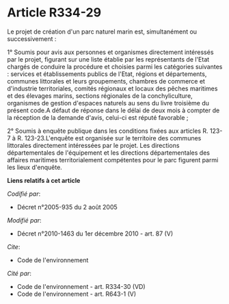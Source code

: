 # Article R334-29

Le projet de création d'un parc naturel marin est, simultanément ou successivement : 

1° Soumis pour avis aux personnes et organismes directement intéressés par le projet, figurant sur une liste établie par les
représentants de l'Etat chargés de conduire la procédure et choisies parmi les catégories suivantes : services et
établissements publics de l'Etat, régions et départements, communes littorales et leurs groupements,      chambres de
commerce et d'industrie territoriales, comités régionaux et locaux des pêches maritimes et des élevages marins, sections
régionales de la conchyliculture, organismes de gestion d'espaces naturels au sens du livre troisième du présent code.A
défaut de réponse dans le délai de deux mois à compter de la réception de la demande d'avis, celui-ci est réputé favorable ; 

2° Soumis à enquête publique dans les conditions fixées aux articles R. 123-7 à R. 123-23.L'enquête est organisée sur le
territoire des communes littorales directement intéressées par le projet. Les directions départementales de l'équipement et
les directions départementales des affaires maritimes territorialement compétentes pour le parc figurent parmi les lieux
d'enquête.

**Liens relatifs à cet article**

_Codifié par_:

  - Décret n°2005-935 du 2 août 2005

_Modifié par_:

  - Décret n°2010-1463 du 1er décembre 2010 - art. 87 (V)

_Cite_:

  - Code de l'environnement

_Cité par_:

  - Code de l'environnement - art. R334-30 (VD)
  - Code de l'environnement - art. R643-1 (V)
